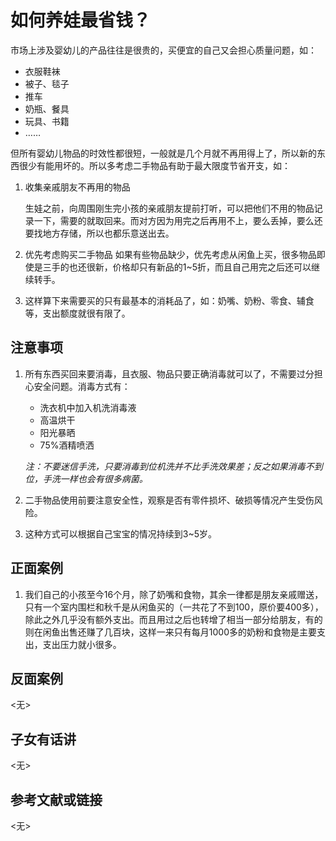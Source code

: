 # 如何养娃最省钱？ 

市场上涉及婴幼儿的产品往往是很贵的，买便宜的自己又会担心质量问题，如：

- 衣服鞋袜
- 被子、毯子
- 推车
- 奶瓶、餐具
- 玩具、书籍
- ……
  
但所有婴幼儿物品的时效性都很短，一般就是几个月就不再用得上了，所以新的东西很少有能用坏的。所以多考虑二手物品有助于最大限度节省开支，如：

1. 收集亲戚朋友不再用的物品

    生娃之前，向周围刚生完小孩的亲戚朋友提前打听，可以把他们不用的物品记录一下，需要的就取回来。而对方因为用完之后再用不上，要么丢掉，要么还要找地方存储，所以也都乐意送出去。

2. 优先考虑购买二手物品
   如果有些物品缺少，优先考虑从闲鱼上买，很多物品即使是三手的也还很新，价格却只有新品的1~5折，而且自己用完之后还可以继续转手。

3. 这样算下来需要买的只有最基本的消耗品了，如：奶嘴、奶粉、零食、辅食等，支出额度就很有限了。

## 注意事项

1. 所有东西买回来要消毒，且衣服、物品只要正确消毒就可以了，不需要过分担心安全问题。消毒方式有：
   - 洗衣机中加入机洗消毒液
   - 高温烘干
   - 阳光暴晒
   - 75%酒精喷洒
   
   _注：不要迷信手洗，只要消毒到位机洗并不比手洗效果差；反之如果消毒不到位，手洗一样也会有很多病菌。_

2. 二手物品使用前要注意安全性，观察是否有零件损坏、破损等情况产生受伤风险。
3. 这种方式可以根据自己宝宝的情况持续到3~5岁。
   
<!-- 添加正面案例（不超过3个），如没有则标记为<无>占位符 -->
## 正面案例
1. 我们自己的小孩至今16个月，除了奶嘴和食物，其余一律都是朋友亲戚赠送，只有一个室内围栏和秋千是从闲鱼买的（一共花了不到100，原价要400多），除此之外几乎没有额外支出。而且用过之后也转增了相当一部分给朋友，有的则在闲鱼出售还赚了几百块，这样一来只有每月1000多的奶粉和食物是主要支出，支出压力就小很多。

<!-- 添加反面案例（不超过3个），如没有则标记<无>占位符 -->
## 反面案例   
<无>

<!-- 来自子女的看法，如没有则标记<无>占位符 -->
<!-- 注意：这一部分意在反映子女的具体反馈，默认应该由未成年子女补充，家长一般不用填写。-->
## 子女有话讲
<无>

## 参考文献或链接
<无>